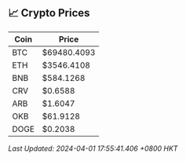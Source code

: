 ## 📈 Crypto Prices

| Coin | Price |
| ---- | ----- |
| BTC | $69480.4093 |
| ETH | $3546.4108 |
| BNB | $584.1268 |
| CRV | $0.6588 |
| ARB | $1.6047 |
| OKB | $61.9128 |
| DOGE | $0.2038 |

_Last Updated: 2024-04-01 17:55:41.406 +0800 HKT_
